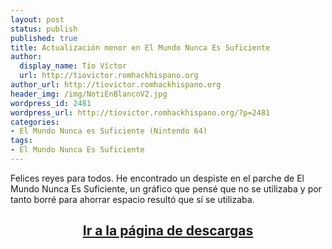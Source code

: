 ```yaml
---
layout: post
status: publish
published: true
title: Actualización menor en El Mundo Nunca Es Suficiente
author:
  display_name: Tío Víctor
  url: http://tiovictor.romhackhispano.org
author_url: http://tiovictor.romhackhispano.org
header_img: /img/NotiEnBlancoV2.jpg
wordpress_id: 2481
wordpress_url: http://tiovictor.romhackhispano.org/?p=2481
categories:
- El Mundo Nunca es Suficiente (Nintendo 64)
tags:
- El Mundo Nunca Es Suficiente
---
```

Felices reyes para todos. He encontrado un despiste en el parche de El Mundo 
Nunca Es Suficiente, un gráfico que pensé que no se utilizaba y por tanto borré 
para ahorrar espacio resultó que sí se utilizaba.

<h2 style="text-align: center;"><strong><a href="http://tiovictor.romhackhispano.org/el-mundo-nunca-es-suficiente-n64/descargar/">Ir 
a la página de descargas</a></strong></h2>

